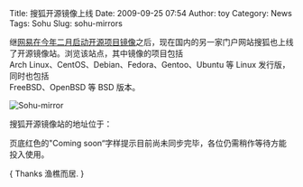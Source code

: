 Title: 搜狐开源镜像上线
Date: 2009-09-25 07:54
Author: toy
Category: News
Tags: Sohu
Slug: sohu-mirrors

继[网易在今年二月启动开源项目镜像](http://linuxtoy.org/archives/netease-launchs-open-source-projects-archive.html)之后，现在国内的另一家门户网站搜狐也上线了开源镜像站。浏览该站点，其中镜像的项目包括  
Arch Linux、CentOS、Debian、Fedora、Gentoo、Ubuntu 等 Linux
发行版，同时也包括  
FreeBSD、OpenBSD 等 BSD 版本。

![Sohu-mirror](http://i.linuxtoy.org/images/2009/09/sohu-mirror.png)

搜狐开源镜像站的地址位于：

页底红色的"Coming
soon“字样提示目前尚未同步完毕，各位仍需稍作等待方能投入使用。

{ Thanks 渔樵而居. }
